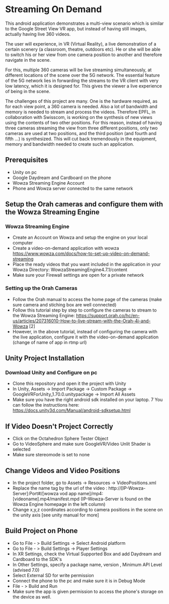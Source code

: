 # Streaming On Demand

This android application demonstrates a multi-view scenario which is similar to the Google Street View VR app, but instead of having still images, actually having live 360 videos.

The user will experience, in VR (Virtual Reality), a live demonstration of a certain scenery (a classroom, theatre, outdoors etc). He or she will be able to switch his or her view from one camera position to another and therefore navigate in the scene.

For this, multiple 360 cameras will be live streaming simultaneously, at different locations of the scene over the 5G network. The essential feature of the 5G network lies in forwarding the streams to the VR client with very low latency, which it is designed for. This gives the viewer a live experience of being in the scene. 

The challenges of this project are many. One is the hardware required, as for each view point, a 360 camera is needed. Also a lot of bandwidth and memory is needed to stream and process the videos. Therefore EPFL, in collaboration with Swisscom, is working on the synthesis of new views using the contents of two other positions. For this reason, instead of having three cameras streaming the view from three different positions, only two cameras are used at two positions, and the third position (and fourth and fifth …) is synthesized. This will cut back tremendously in the equipment, memory and bandwidth needed to create such an application.

## Prerequisites

* Unity on pc 
* Google Daydream and Cardboard on the phone
* Wowza Streaming Engine Account
* Phone and Wowza server connected to the same network 
	
## Setup the Orah cameras and configure them with the Wowza Streaming Engine 
### Wowza Streaming Engine

* Create an Account on Wowza and setup the engine on your local computer 
* Create a video-on-demand application with wowza  https://www.wowza.com/docs/how-to-set-up-video-on-demand-streaming
* Place the ready videos that you want included in the application in your Wowza Directory: WowzaStreamingEngine4.7.1/content 
* Make sure your Firewall settings are open for a private network

### Setting up the Orah Cameras 
* Follow the Orah manual to access the home page of the cameras (make sure camera and stiching box are well connected)
* Follow this tutorial step by step to configure the cameras to stream to the Wowza Streaming Engine:
 https://support.orah.co/hc/en-us/articles/207316010-How-to-live-stream-with-the-Orah-4i-and-Wowza [2]	
* However, in the above tutorial, instead of configuring the camera with the live application, configure it with the video-on-demand application (change of name of app in rtmp url)

## Unity Project Installation
### Download Unity and Configure on pc
* Clone this repository and open it the project with Unity
* In Unity, Assets -> Import Package -> Custom Package -> GoogleVRForUnity_1.70.0.unitypackage -> Import All Assets
* Make sure you have the right android sdk installed on your laptop. 7
	You can follow the instructions here: https://docs.unity3d.com/Manual/android-sdksetup.html
	
## If Video Doesn't Project Correctly
* Click on the Octahedron Sphere Tester Object
* Go to VideoSphere and make sure GoogleVR/Video Unlit Shader is selected
* Make sure stereomode is set to none

## Change Videos and Video Positions
* In the project folder, go to Assets -> Resources -> VideoPositions.xml
* Replace the name tag by the url of the video : http://[IP-Wowza-Server]:Port#/[wowza vod app name]/mp4:[videoname].mp4/manifest.mpd
	(IP-Wowza-Server is found on the Wowza Engine homepage in the left column)
* Change x,y,z coordinates according to camera positions in the scene on the unity axis [see unity manual for more]
    
## Build Project on Phone	
* Go to File - > Build Settings ->  Select Android platform
* Go to File - > Build Settings -> Player Settings 
* In XR Settings, check the Virtual Supported Box and add Daydream and Cardboard to the SDK's
* In Other Settings, specify a package name, version , Minimum API Level (advised 7.0)
* Select External SD for write permission
* Connect the phone to the pc and make sure it is in Debug Mode
* File - > Build and Run 
* Make sure the app is given permission to access the phone's storage on the device as well.
	

